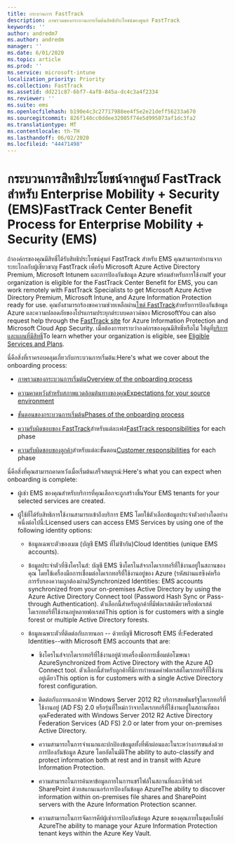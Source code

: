 ```yaml
---
title: กระบวนการ FastTrack
description: ภาพรวมของกระบวนการเริ่มต้นสิทธิประโยชน์ของศูนย์ FastTrack
keywords: ''
author: andredm7
ms.author: andredm
manager: ''
ms.date: 6/01/2020
ms.topic: article
ms.prod: ''
ms.service: microsoft-intune
localization_priority: Priority
ms.collection: FastTrack
ms.assetid: dd221c87-6bf7-4af8-845a-dc4c3a4f2334
ms.reviewer: ''
ms.suite: ems
ms.openlocfilehash: b190e4c3c27717988ee4f5e2e21deff56233a670
ms.sourcegitcommit: 826f140cc0ddee32005f74e5d995073af1dc3fa2
ms.translationtype: MT
ms.contentlocale: th-TH
ms.lasthandoff: 06/02/2020
ms.locfileid: "44471498"
---
```

# <a name="fasttrack-center-benefit-process-for-enterprise-mobility--security-ems"></a><span data-ttu-id="e1570-103">กระบวนการสิทธิประโยชน์จากศูนย์ FastTrack สำหรับ Enterprise Mobility + Security (EMS)</span><span class="sxs-lookup"><span data-stu-id="e1570-103">FastTrack Center Benefit Process for Enterprise Mobility + Security (EMS)</span></span>
<span data-ttu-id="e1570-104">ถ้าองค์กรของคุณมีสิทธิ์ได้รับสิทธิประโยชน์ศูนย์ FastTrack สําหรับ EMS คุณสามารถทํางานจากระยะไกลกับผู้เชี่ยวชาญ FastTrack เพื่อรับ Microsoft Azure Active Directory Premium, Microsoft Intunem และการป้องกันข้อมูล Azure พร้อมสําหรับการใช้งาน</span><span class="sxs-lookup"><span data-stu-id="e1570-104">If your organization is eligible for the FastTrack Center Benefit for EMS, you can work remotely with FastTrack Specialists to get Microsoft Azure Active Directory Premium, Microsoft Intune, and Azure Information Protection ready for use.</span></span> <span data-ttu-id="e1570-105">คุณยังสามารถร้องขอความช่วยเหลือผ่าน[ไซต์ FastTrack](https://www.microsoft.com/fasttrack/microsoft-365/ems)สําหรับการป้องกันข้อมูล Azure และความปลอดภัยของโปรแกรมประยุกต์ระบบคลาวด์ของ Microsoft</span><span class="sxs-lookup"><span data-stu-id="e1570-105">You can also request help through the [FastTrack site](https://www.microsoft.com/fasttrack/microsoft-365/ems) for Azure Information Protection and Microsoft Cloud App Security.</span></span> <span data-ttu-id="e1570-106">เมื่อต้องการทราบว่าองค์กรของคุณมีสิทธิ์หรือไม่ ให้ดูที่[บริการและแผนที่มีสิทธิ์](M365-eligible-services-and-plans.md)</span><span class="sxs-lookup"><span data-stu-id="e1570-106">To learn whether your organization is eligible, see [Eligible Services and Plans](M365-eligible-services-and-plans.md).</span></span>


<span data-ttu-id="e1570-107">นี่คือสิ่งที่เราครอบคลุมเกี่ยวกับกระบวนการเริ่มต้น:</span><span class="sxs-lookup"><span data-stu-id="e1570-107">Here's what we cover about the onboarding process:</span></span>

-   [<span data-ttu-id="e1570-108">ภาพรวมของกระบวนการเริ่มต้น</span><span class="sxs-lookup"><span data-stu-id="e1570-108">Overview of the onboarding process</span></span>](EMS-fasttrack-benefit-overview.md)

-   [<span data-ttu-id="e1570-109">ความคาดหวังสําหรับสภาพแวดล้อมต้นทางของคุณ</span><span class="sxs-lookup"><span data-stu-id="e1570-109">Expectations for your source environment</span></span>](EMS-source-environment-expectations.md)

-   [<span data-ttu-id="e1570-110">ขั้นตอนของกระบวนการเริ่มต้น</span><span class="sxs-lookup"><span data-stu-id="e1570-110">Phases of the onboarding process</span></span>](EMS-onboarding-phases.md)

-   <span data-ttu-id="e1570-111">[ความรับผิดชอบของ FastTrack](EMS-fasttrack-responsibilities.md)สําหรับแต่ละเฟส</span><span class="sxs-lookup"><span data-stu-id="e1570-111">[FastTrack responsibilities](EMS-fasttrack-responsibilities.md) for each phase</span></span>

-   <span data-ttu-id="e1570-112">[ความรับผิดชอบของลูกค้า](EMS-your-responsibilities.md)สําหรับแต่ละขั้นตอน</span><span class="sxs-lookup"><span data-stu-id="e1570-112">[Customer responsibilities](EMS-your-responsibilities.md) for each phase</span></span>

<span data-ttu-id="e1570-113">นี่คือสิ่งที่คุณสามารถคาดหวังเมื่อเริ่มต้นเสร็จสมบูรณ์:</span><span class="sxs-lookup"><span data-stu-id="e1570-113">Here's what you can expect when onboarding is complete:</span></span>

-   <span data-ttu-id="e1570-114">ผู้เช่า EMS ของคุณสําหรับบริการที่คุณเลือกจะถูกสร้างขึ้น</span><span class="sxs-lookup"><span data-stu-id="e1570-114">Your EMS tenants for your selected services are created.</span></span>

-   <span data-ttu-id="e1570-115">ผู้ใช้ที่ได้รับสิทธิการใช้งานสามารถเข้าถึงบริการ EMS โดยใช้ตัวเลือกข้อมูลประจําตัวอย่างใดอย่างหนึ่งต่อไปนี้:</span><span class="sxs-lookup"><span data-stu-id="e1570-115">Licensed users can access EMS Services by using one of the following identity options:</span></span>

    -   <span data-ttu-id="e1570-116">ข้อมูลเฉพาะตัวของเมฆ (บัญชี EMS ที่ไม่ซ้ํากัน)</span><span class="sxs-lookup"><span data-stu-id="e1570-116">Cloud Identities (unique EMS accounts).</span></span>

    -   <span data-ttu-id="e1570-117">ข้อมูลประจําตัวที่ซิงโครไนส์: บัญชี EMS ซิงโครไนส์จากไดเรกทอรีที่ใช้งานอยู่ในสถานของคุณ โดยใช้เครื่องมือการเชื่อมต่อไดเรกทอรีที่ใช้งานอยู่ของ Azure (รหัสผ่านแฮซิงค์หรือการรับรองความถูกต้องผ่าน)</span><span class="sxs-lookup"><span data-stu-id="e1570-117">Synchronized Identities: EMS accounts synchronized from your on-premises Active Directory by using the Azure Active Directory Connect tool (Password Hash Sync or Pass-through Authentication).</span></span> <span data-ttu-id="e1570-118">ตัวเลือกนี้สําหรับลูกค้าที่มีฟอเรสต์เดียวหรือฟอเรสต์ไดเรกทอรีที่ใช้งานอยู่หลายฟอเรสต์</span><span class="sxs-lookup"><span data-stu-id="e1570-118">This option is for customers with a single forest or multiple Active Directory forests.</span></span>

    -   <span data-ttu-id="e1570-119">ข้อมูลเฉพาะตัวที่ติดต่อกับภายนอก -- ด้วยบัญชี Microsoft EMS ที่:</span><span class="sxs-lookup"><span data-stu-id="e1570-119">Federated Identities--with Microsoft EMS accounts that are:</span></span>

        -   <span data-ttu-id="e1570-120">ซิงโครไนส์จากไดเรกทอรีที่ใช้งานอยู่ด้วยเครื่องมือการเชื่อมต่อโฆษณา Azure</span><span class="sxs-lookup"><span data-stu-id="e1570-120">Synchronized from Active Directory with the Azure AD Connect tool.</span></span> <span data-ttu-id="e1570-121">ตัวเลือกนี้สําหรับลูกค้าที่มีการกําหนดค่าฟอเรสต์ไดเรกทอรีที่ใช้งานอยู่เดียว</span><span class="sxs-lookup"><span data-stu-id="e1570-121">This option is for customers with a single Active Directory forest configuration.</span></span>

        -   <span data-ttu-id="e1570-122">ติดต่อกับภายนอกด้วย Windows Server 2012 R2 บริการสหพันธรัฐไดเรกทอรีที่ใช้งานอยู่ (AD FS) 2.0 หรือรุ่นที่ใหม่กว่าจากไดเรกทอรีที่ใช้งานอยู่ในสถานที่ของคุณ</span><span class="sxs-lookup"><span data-stu-id="e1570-122">Federated with Windows Server 2012 R2 Active Directory Federation Services (AD FS) 2.0 or later from your on-premises Active Directory.</span></span>

        -   <span data-ttu-id="e1570-123">ความสามารถในการจําแนกและปกป้องข้อมูลทั้งที่พักผ่อนและในระหว่างการขนส่งด้วยการป้องกันข้อมูล Azure โดยอัตโนมัติ</span><span class="sxs-lookup"><span data-stu-id="e1570-123">The ability to auto-classify and protect information both at rest and in transit with Azure Information Protection.</span></span> 

        -   <span data-ttu-id="e1570-124">ความสามารถในการค้นหาข้อมูลภายในการแชร์ไฟล์ในสถานที่และเซิร์ฟเวอร์ SharePoint ด้วยสแกนเนอร์การป้องกันข้อมูล Azure</span><span class="sxs-lookup"><span data-stu-id="e1570-124">The ability to discover information within on-premises file shares and SharePoint servers with the Azure Information Protection scanner.</span></span> 

        -   <span data-ttu-id="e1570-125">ความสามารถในการจัดการคีย์ผู้เช่าการป้องกันข้อมูล Azure ของคุณภายในชุดเก็บคีย์ Azure</span><span class="sxs-lookup"><span data-stu-id="e1570-125">The ability to manage your Azure Information Protection tenant keys within the Azure Key Vault.</span></span> 

